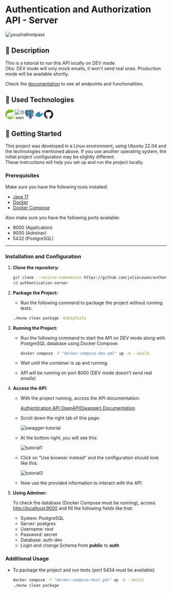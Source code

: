 # Authentication and Authorization API - Server

![youshallnotpass](https://github.com/juliocauan/authentication-server/assets/84354526/e4d27e22-8a5f-4d74-aacc-b95119852c10)

## 📖  Description

This is a tutorial to run this API locally on DEV mode. <br/>
Obs: DEV mode will only mock emails, it won't send real ones. Production mode will be available shortly. <br/>

Check the [documentation](https://github.com/juliocauan/authentication-docs) to see all endpoints and functionalities.
<br/>

## 📡 Used Technologies 
<div align="center"> 
  <img align="left" alt="Spring" title="Spring" height="30" width="30" src="https://raw.githubusercontent.com/devicons/devicon/master/icons/spring/spring-original.svg">
  <img align="left" alt="OpenAPI (Swagger)" title="OpenAPI (Swagger)" height="30" width="30" src="https://avatars.githubusercontent.com/u/37325267?s=200&v=4">
  <img align="left" alt="Postgresql" title="Postgresql" height="30" width="30" src="https://raw.githubusercontent.com/devicons/devicon/master/icons/postgresql/postgresql-original.svg">
  <img align="left" alt="Docker" title="Docker" height="30" width="30" src="https://raw.githubusercontent.com/devicons/devicon/master/icons/docker/docker-original.svg">
  <img align="left" alt="GitHub Actions" title="GitHub Actions" height="30" width="30" src="https://raw.githubusercontent.com/devicons/devicon/master/icons/github/github-original.svg">
</div>
<br/><br/>

## 🚀 Getting Started
This project was developed in a Linux environment, using Ubuntu 22.04 and the technologies mentioned above. If you use another operating system, the initial project configuration may be slightly different. <br/>
These instructions will help you set up and run the project locally.

### Prerequisites

Make sure you have the following tools installed:

- [Java 17](https://www.oracle.com/java/technologies/javase-downloads.html)
- [Docker](https://www.docker.com/get-started)
- [Docker Compose](https://docs.docker.com/compose/install/)

Also make sure you have the following ports available:

- 8000 (Application)
- 9000 (Adminer)
- 5432 (PostgreSQL)

***
### Installation and Configuration

1. **Clone the repository:**

    ```bash
    git clone --recurse-submodules https://github.com/juliocauan/authentication-server.git
    cd authentication-server
    ```

2. **Package the Project:**

   - Run the following command to package the project without running tests:

    ```bash
    ./mvnw clean package -DskipTests
    ```

3. **Running the Project:**

   - Run the following command to start the API on DEV mode along with PostgreSQL database using Docker Compose:

     ```bash
     docker compose -f "docker-compose-dev.yml" up -d --build
     ```

   - Wait until the container is up and running.
   - API will be running on port 8000 (DEV mode doesn't send real emails)

4. **Access the API:**

   - With the project running, access the API documentation:

     [Authentication API OpenAPI(Swagger) Documentation](https://app.swaggerhub.com/apis/juliocauan/authentication/1.1.x)

   - Scroll down the right tab of this page:

     ![swagger-tutorial](https://github.com/juliocauan/authentication-server/assets/84354526/4ee04ce0-cff0-4df2-8924-8bf997aafb30)
   
   - At the bottom right, you will see this:

     ![tutorial1](https://github.com/juliocauan/authentication-server/assets/84354526/882ba442-ad23-4432-a6ca-c7cfd2cbca5c)

   - Click on "Use browser instead" and the configuration should look like this:

     ![tutorial2](https://github.com/juliocauan/authentication-server/assets/84354526/a90f5a2a-502e-4058-b6f5-92bbc66dddec)

   - Now use the provided information to interact with the API.

5. **Using Adminer:**

      To check the database (Docker Compose must be running), access [http://localhost:9000](http://localhost:9000) and fill the following fields like that:
    - System: PostgreSQL
    - Server: postgres
    - Username: root
    - Password: secret
    - Database: auth-dev
    - Login and change Schema from **public** to **auth**

### Additional Usage

- To package the project and run tests (port 5434 must be available):

  ```bash
  docker compose -f "docker-compose-test.yml" up -d --build
  ./mvnw clean package
  ```

<br/>
